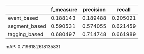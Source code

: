 |               |   f_measure |   precision |   recall |
|---------------|-------------|-------------|----------|
| event_based   |    0.188143 |    0.189488 | 0.205021 |
| segment_based |    0.590531 |    0.574055 | 0.621459 |
| tagging_based |    0.680497 |    0.714748 | 0.661989 |
mAP: 0.7196182618135831
